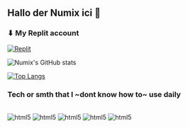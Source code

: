 ## Hallo der Numix ici 👋

### ⬇ My Replit account

[![Replit](https://img.shields.io/badge/replit-667881?style=for-the-badge&logo=replit&logoColor=white)](https://replit.com/@Numix)

![Numix's GitHub stats](https://github-readme-stats.vercel.app/api?username=NumixDev&show_icons=true&theme=cobalt)

[![Top Langs](https://github-readme-stats.vercel.app/api/top-langs/?username=NumixDev&hide_progress=false&theme=cobalt)](https://github.com/NumixDev/github-readme-stats)

### Tech or smth that I ~dont know how to~ use daily

<div style="display: inline_block"><br/>
  <img aling="center" alt="html5" src="https://img.shields.io/badge/C%23-239120?style=for-the-badge&logo=c-sharp&logoColor=white" />
  <img aling="center" alt="html5" src="https://img.shields.io/badge/.NET-5C2D91?style=for-the-badge&logo=.net&logoColor=white" />
  <img aling="center" alt="html5" src="https://img.shields.io/badge/Python-14354C?style=for-the-badge&logo=python&logoColor=white" />
  <img aling="center" alt="html5" src="https://img.shields.io/badge/Linux_Mint-87CF3E?style=for-the-badge&logo=linux-mint&logoColor=white" />
  <img aling="center" alt="html5" src="https://img.shields.io/badge/Windows_XP-003399?style=for-the-badge&logo=windows-xp&logoColor=white" />
</div>
